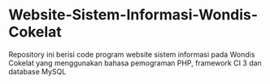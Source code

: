 # Website-Sistem-Informasi-Wondis-Cokelat
Repository ini berisi code program website sistem informasi pada Wondis Cokelat yang menggunakan bahasa pemograman PHP, framework CI 3 dan database MySQL
